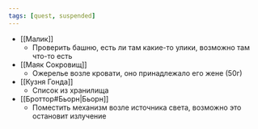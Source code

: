 ```yaml
---
tags: [quest, suspended]
---
```


- [[Малик]]
	- Проверить башню, есть ли там какие-то улики, возможно там что-то есть
- [[Маяк Сокровищ]]
	- Ожерелье возле кровати, оно принадлежало его жене (50г)
- [[Кузня Гонда]]
	- Список из хранилища
- [[Броттор#Бьорн|Бьорн]]
	- Поместить механизм возле источника света, возможно это остановит излучение
